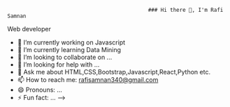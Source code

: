                                                  ### Hi there 👋, I'm Rafi Samnan
  Web developer 

- 🔭 I’m currently working on Javascript
- 🌱 I’m currently learning Data Mining
- 👯 I’m looking to collaborate on ...
- 🤔 I’m looking for help with ...
- 💬 Ask me about HTML,CSS,Bootstrap,Javascript,React,Python etc.
- 📫 How to reach me: rafisamnan340@gmail.com
- 😄 Pronouns: ...
- ⚡ Fun fact: ...
-->
